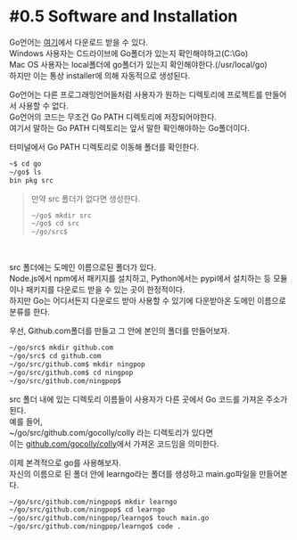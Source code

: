 # #0.5 Software and Installation

Go언어는 [여기](https://golang.org/dl/)에서 다운로드 받을 수 있다.<br/>
Windows 사용자는 C드라이브에 Go폴더가 있는지 확인해야하고(C:\Go)<br/>
Mac OS 사용자는 local폴더에 go폴더가 있는지 확인해야한다.(/usr/local/go)<br/>
하지만 이는 통상 installer에 의해 자동적으로 생성된다.<br/>

Go언어는 다른 프로그래밍언어들처럼 사용자가 원하는 디렉토리에 프로젝트를 만들어서 사용할 수 없다.<br/>
Go언어의 코드는 무조건 Go PATH 디렉토리에 저장되어야한다.<br/>
여기서 말하는 Go PATH 디렉토리는 앞서 말한 확인해야하는 Go폴더이다.<br/>

터미널에서 Go PATH 디렉토리로 이동해 폴더를 확인한다.<br/>
``` bash
~$ cd go
~/go$ ls
bin pkg src
```

> 만약 src 폴더가 없다면 생성한다.<br/>
> ``` bash
> ~/go$ mkdir src
> ~/go$ cd src
> ~/go/src$
> ```
<br/>

src 폴더에는 도메인 이름으로된 폴더가 있다.<br/>
Node.js에서 npm에서 패키지를 설치하고, Python에서는 pypi에서 설치하는 등 모듈이나 패키지를 다운로드 받을 수 있는 곳이 한정적이다.<br/>
하지만 Go는 어디서든지 다운로드 받아 사용할 수 있기에 다운받아온 도메인 이름으로 분류를 한다.<br/>

우선, Github.com폴더를 만들고 그 안에 본인의 폴더를 만들어보자.<br/>
``` bash
~/go/src$ mkdir github.com
~/go/src$ cd github.com
~/go/src/github.com$ mkdir ningpop
~/go/src/github.com$ cd ningpop
~/go/src/github.com/ningpop$
```

src 폴더 내에 있는 디렉토리 이름들이 사용자가 다른 곳에서 Go 코드를 가져온 주소가 된다.<br/>
예를 들어,<br/>
~/go/src/github.com/gocolly/colly 라는 디렉토리가 있다면<br/>
이는 [github.com/gocolly/colly](github.com/gocolly/colly)에서 가져온 코드임을 의미한다.<br/>

이제 본격적으로 go를 사용해보자.<br/>
자신의 이름으로 된 폴더 안에 learngo라는 폴더를 생성하고 main.go파일을 만들어본다.<br/>
``` bash
~/go/src/github.com/ningpop$ mkdir learngo
~/go/src/github.com/ningpop$ cd learngo
~/go/src/github.com/ningpop/learngo$ touch main.go
~/go/src/github.com/ningpop/learngo$ code .
```